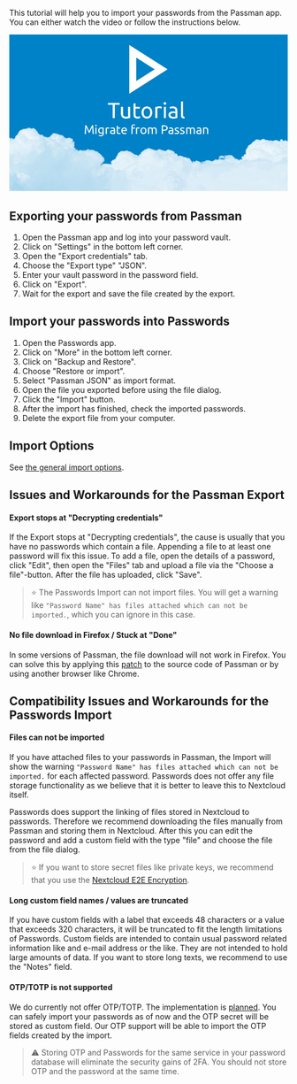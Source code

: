 This tutorial will help you to import your passwords from the Passman app.
You can either watch the video or follow the instructions below.

[![How To: Import your passwords from Passman](../_files/_previews/passman-import.jpg)](../_files/videos/passman-import.webm)


## Exporting your passwords from Passman
1. Open the Passman app and log into your password vault.
2. Click on "Settings" in the bottom left corner.
3. Open the "Export credentials" tab.
4. Choose the "Export type" "JSON".
5. Enter your vault password in the password field.
6. Click on "Export".
7. Wait for the export and save the file created by the export.


## Import your passwords into Passwords
1. Open the Passwords app.
2. Click on "More" in the bottom left corner.
3. Click on "Backup and Restore".
4. Choose "Restore or import".
5. Select "Passman JSON" as import format.
6. Open the file you exported before using the file dialog.
7. Click the "Import" button.
8. After the import has finished, check the imported passwords.
9. Delete the export file from your computer.



## Import Options
See [the general import options](../Import#Import-Options).



## Issues and Workarounds for the Passman Export
#### Export stops at "Decrypting credentials"
If the Export stops at "Decrypting credentials", the cause is usually that you have no passwords which contain a file.
Appending a file to at least one password will fix this issue.
To add a file, open the details of a password, click "Edit", then open the "Files" tab and upload a file via the "Choose a file"-button.
After the file has uploaded, click "Save".

> :star: The Passwords Import can not import files.
> You will get a warning like `"Password Name" has files attached which can not be imported.`, which you can ignore in this case.

#### No file download in Firefox / Stuck at "Done"
In some versions of Passman, the file download will not work in Firefox.
You can solve this by applying this [patch](https://github.com/nextcloud/passman/pull/460/commits/2e64d6c59498da26426933d726f94c21a08cf568) to the source code of Passman or by using another browser like Chrome.




## Compatibility Issues and Workarounds for the Passwords Import
#### Files can not be imported
If you have attached files to your passwords in Passman, the Import will show the warning `"Password Name" has files attached which can not be imported.` for each affected password.
Passwords does not offer any file storage functionality as we believe that it is better to leave this to Nextcloud itself.

Passwords does support the linking of files stored in Nextcloud to passwords.
Therefore we recommend downloading the files manually from Passman and storing them in Nextcloud.
After this you can edit the password and add a custom field with the type "file" and choose the file from the file dialog.

> :star: If you want to store secret files like private keys, we recommend that you use the [Nextcloud E2E Encryption](https://nextcloud.com/endtoend/).

#### Long custom field names / values are truncated
If you have custom fields with a label that exceeds 48 characters or a value that exceeds 320 characters, it will be truncated to fit the length limitations of Passwords.
Custom fields are intended to contain usual password related information like and e-mail address or the like.
They are not intended to hold large amounts of data.
If you want to store long texts, we recommend to use the "Notes" field.

#### OTP/TOTP is not supported
We do currently not offer OTP/TOTP.
The implementation is [planned](https://github.com/marius-wieschollek/passwords/issues/69).
You can safely import your passwords as of now and the OTP secret will be stored as custom field.
Our OTP support will be able to import the OTP fields created by the import.

> :warning: Storing OTP and Passwords for the same service in your password database will eliminate the security gains of 2FA.
> You should not store OTP and the password at the same time.
